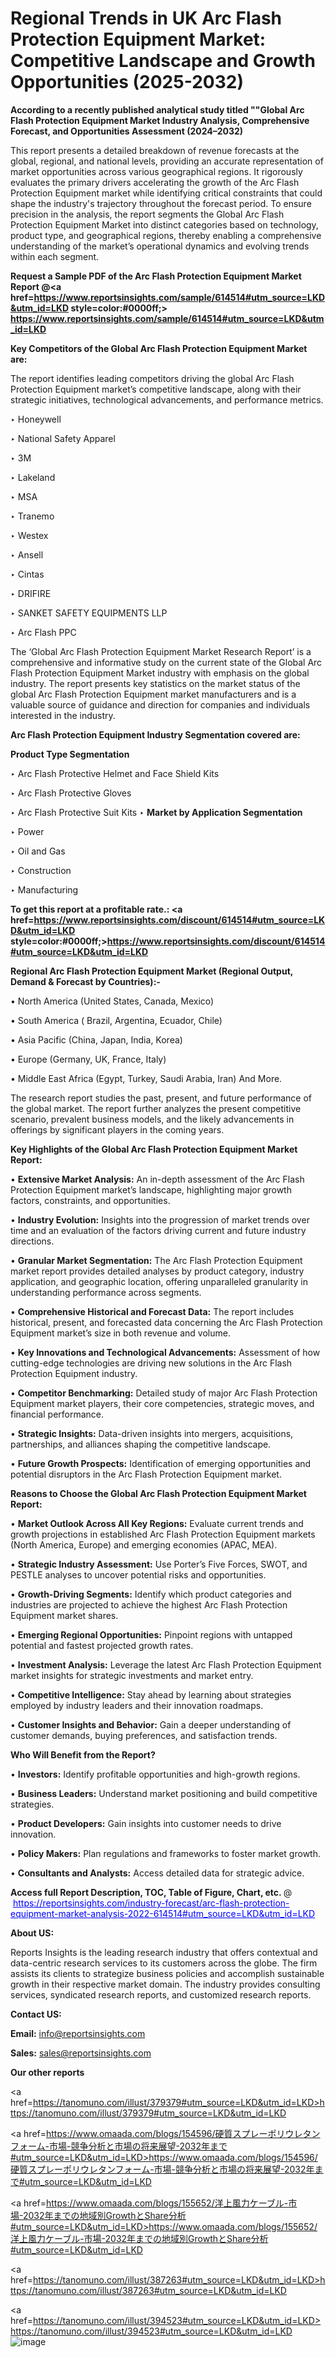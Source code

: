 # Regional Trends in UK Arc Flash Protection Equipment Market: Competitive Landscape and Growth Opportunities (2025-2032)

<strong>According to a recently published analytical study titled ""Global Arc Flash Protection Equipment Market Industry Analysis, Comprehensive Forecast, and Opportunities Assessment (2024–2032)</strong>

This report presents a detailed breakdown of revenue forecasts at the global, regional, and national levels, providing an accurate representation of market opportunities across various geographical regions. It rigorously evaluates the primary drivers accelerating the growth of the Arc Flash Protection Equipment market while identifying critical constraints that could shape the industry's trajectory throughout the forecast period. To ensure precision in the analysis, the report segments the Global Arc Flash Protection Equipment Market into distinct categories based on technology, product type, and geographical regions, thereby enabling a comprehensive understanding of the market’s operational dynamics and evolving trends within each segment.

<strong>Request a Sample PDF of the Arc Flash Protection Equipment Market Report </strong><strong>@<a href=https://www.reportsinsights.com/sample/614514#utm_source=LKD&utm_id=LKD style=color:#0000ff;> https://www.reportsinsights.com/sample/614514#utm_source=LKD&utm_id=LKD</a></strong></font>

<strong>Key Competitors of the Global Arc Flash Protection Equipment Market are:</strong>

The report identifies leading competitors driving the global Arc Flash Protection Equipment market’s competitive landscape, along with their strategic initiatives, technological advancements, and performance metrics.

‣ Honeywell

‣ National Safety Apparel

‣ 3M

‣ Lakeland

‣ MSA

‣ Tranemo

‣ Westex

‣ Ansell

‣ Cintas

‣ DRIFIRE

‣ SANKET SAFETY EQUIPMENTS LLP

‣ Arc Flash PPC

The ‘Global Arc Flash Protection Equipment Market Research Report’ is a comprehensive and informative study on the current state of the Global Arc Flash Protection Equipment Market industry with emphasis on the global industry. The report presents key statistics on the market status of the global Arc Flash Protection Equipment market manufacturers and is a valuable source of guidance and direction for companies and individuals interested in the industry.

<strong>Arc Flash Protection Equipment Industry Segmentation covered are:</strong>

<strong>Product Type Segmentation</strong>

‣ Arc Flash Protective Helmet and Face Shield Kits

‣ Arc Flash Protective Gloves

‣ Arc Flash Protective Suit Kits
‣ 
<strong>Market by Application Segmentation</strong>

‣ Power

‣ Oil and Gas

‣ Construction

‣ Manufacturing

<strong>To get this report at a profitable rate.: <a href=https://www.reportsinsights.com/discount/614514#utm_source=LKD&utm_id=LKD style=color:#0000ff;>https://www.reportsinsights.com/discount/614514#utm_source=LKD&utm_id=LKD</a></strong></font>

<strong>Regional Arc Flash Protection Equipment Market (Regional Output, Demand &amp; Forecast by Countries):-</strong>

• North America (United States, Canada, Mexico)

• South America ( Brazil, Argentina, Ecuador, Chile)

• Asia Pacific (China, Japan, India, Korea)

• Europe (Germany, UK, France, Italy)

• Middle East Africa (Egypt, Turkey, Saudi Arabia, Iran) And More.

The research report studies the past, present, and future performance of the global market. The report further analyzes the present competitive scenario, prevalent business models, and the likely advancements in offerings by significant players in the coming years.

<strong>Key Highlights of the Global Arc Flash Protection Equipment Market Report:</strong>

• <strong>Extensive Market Analysis:</strong> An in-depth assessment of the Arc Flash Protection Equipment market’s landscape, highlighting major growth factors, constraints, and opportunities.

• <strong>Industry Evolution:</strong> Insights into the progression of market trends over time and an evaluation of the factors driving current and future industry directions.

• <strong>Granular Market Segmentation:</strong> The Arc Flash Protection Equipment market report provides detailed analyses by product category, industry application, and geographic location, offering unparalleled granularity in understanding performance across segments.

• <strong>Comprehensive Historical and Forecast Data:</strong> The report includes historical, present, and forecasted data concerning the Arc Flash Protection Equipment market’s size in both revenue and volume.

• <strong>Key Innovations and Technological Advancements:</strong> Assessment of how cutting-edge technologies are driving new solutions in the Arc Flash Protection Equipment industry.

• <strong>Competitor Benchmarking:</strong> Detailed study of major Arc Flash Protection Equipment market players, their core competencies, strategic moves, and financial performance.

• <strong>Strategic Insights:</strong> Data-driven insights into mergers, acquisitions, partnerships, and alliances shaping the competitive landscape.

• <strong>Future Growth Prospects:</strong> Identification of emerging opportunities and potential disruptors in the Arc Flash Protection Equipment market.

<strong>Reasons to Choose the Global Arc Flash Protection Equipment Market Report:</strong>

• <strong>Market Outlook Across All Key Regions:</strong> Evaluate current trends and growth projections in established Arc Flash Protection Equipment markets (North America, Europe) and emerging economies (APAC, MEA).

• <strong>Strategic Industry Assessment:</strong> Use Porter’s Five Forces, SWOT, and PESTLE analyses to uncover potential risks and opportunities.

• <strong>Growth-Driving Segments:</strong> Identify which product categories and industries are projected to achieve the highest Arc Flash Protection Equipment market shares.

• <strong>Emerging Regional Opportunities:</strong> Pinpoint regions with untapped potential and fastest projected growth rates.

• <strong>Investment Analysis:</strong> Leverage the latest Arc Flash Protection Equipment market insights for strategic investments and market entry.

• <strong>Competitive Intelligence:</strong> Stay ahead by learning about strategies employed by industry leaders and their innovation roadmaps.

• <strong>Customer Insights and Behavior:</strong> Gain a deeper understanding of customer demands, buying preferences, and satisfaction trends.

<strong>Who Will Benefit from the Report?</strong>

• <strong>Investors:</strong> Identify profitable opportunities and high-growth regions.

• <strong>Business Leaders:</strong> Understand market positioning and build competitive strategies.

• <strong>Product Developers:</strong> Gain insights into customer needs to drive innovation.

• <strong>Policy Makers:</strong> Plan regulations and frameworks to foster market growth.

• <strong>Consultants and Analysts:</strong> Access detailed data for strategic advice.
</ul>
<strong>Access full Report Description, TOC, Table of Figure, Chart, etc. </strong>@  <a href=https://reportsinsights.com/industry-forecast/arc-flash-protection-equipment-market-analysis-2022-614514#utm_source=LKD&utm_id=LKD style=color:#0000ff;>https://reportsinsights.com/industry-forecast/arc-flash-protection-equipment-market-analysis-2022-614514#utm_source=LKD&utm_id=LKD</a></font>

<strong><strong>About US</strong>:</strong>

Reports Insights is the leading research industry that offers contextual and data-centric research services to its customers across the globe. The firm assists its clients to strategize business policies and accomplish sustainable growth in their respective market domain. The industry provides consulting services, syndicated research reports, and customized research reports.

<strong>Contact US:</strong>

<p class=""""><b>Email:</b> <a href=mailto:info@reportsinsights.com>info@reportsinsights.com</a></p>
<p class=""""><b>Sales:</b> <a href=mailto:sales@reportsinsights.com>sales@reportsinsights.com</a></p>

<strong>Our other reports</strong>

<a href=https://tanomuno.com/illust/379379#utm_source=LKD&utm_id=LKD>https://tanomuno.com/illust/379379#utm_source=LKD&utm_id=LKD</a>

<a href=https://www.omaada.com/blogs/154596/硬質スプレーポリウレタンフォーム-市場-競争分析と市場の将来展望-2032年まで#utm_source=LKD&utm_id=LKD>https://www.omaada.com/blogs/154596/硬質スプレーポリウレタンフォーム-市場-競争分析と市場の将来展望-2032年まで#utm_source=LKD&utm_id=LKD</a>

<a href=https://www.omaada.com/blogs/155652/洋上風力ケーブル-市場-2032年までの地域別GrowthとShare分析#utm_source=LKD&utm_id=LKD>https://www.omaada.com/blogs/155652/洋上風力ケーブル-市場-2032年までの地域別GrowthとShare分析#utm_source=LKD&utm_id=LKD</a>

<a href=https://tanomuno.com/illust/387263#utm_source=LKD&utm_id=LKD>https://tanomuno.com/illust/387263#utm_source=LKD&utm_id=LKD</a>

<a href=https://tanomuno.com/illust/394523#utm_source=LKD&utm_id=LKD>https://tanomuno.com/illust/394523#utm_source=LKD&utm_id=LKD</a>
![image](https://github.com/user-attachments/assets/6ba0a229-a87a-425b-9e8a-ebbe1517317e)
